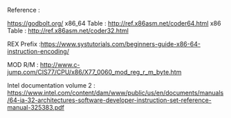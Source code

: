 Reference :

https://godbolt.org/
 x86_64 Table : http://ref.x86asm.net/coder64.html
 x86 Table : http://ref.x86asm.net/coder32.html
 
 REX Prefix :https://www.systutorials.com/beginners-guide-x86-64-instruction-encoding/
 
 MOD R/M : http://www.c-jump.com/CIS77/CPU/x86/X77_0060_mod_reg_r_m_byte.htm
 
 Intel documentation volume 2 : https://www.intel.com/content/dam/www/public/us/en/documents/manuals/64-ia-32-architectures-software-developer-instruction-set-reference-manual-325383.pdf
